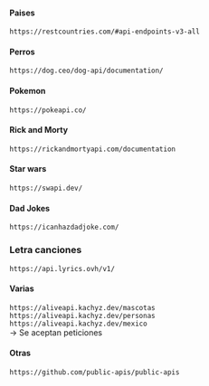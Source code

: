 #### Paises
`https://restcountries.com/#api-endpoints-v3-all`

#### Perros
`https://dog.ceo/dog-api/documentation/`

#### Pokemon
`https://pokeapi.co/`

#### Rick and Morty
``https://rickandmortyapi.com/documentation``

#### Star wars
`https://swapi.dev/`

#### Dad Jokes
`https://icanhazdadjoke.com/`

### Letra canciones
`https://api.lyrics.ovh/v1/`

#### Varias
`https://aliveapi.kachyz.dev/mascotas`\
`https://aliveapi.kachyz.dev/personas`\
`https://aliveapi.kachyz.dev/mexico`\
-> Se aceptan peticiones

#### Otras
`https://github.com/public-apis/public-apis`
